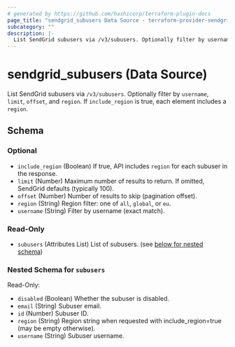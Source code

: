 ```yaml
---
# generated by https://github.com/hashicorp/terraform-plugin-docs
page_title: "sendgrid_subusers Data Source - terraform-provider-sendgrid"
subcategory: ""
description: |-
  List SendGrid subusers via /v3/subusers. Optionally filter by username, limit, offset, and region. If include_region is true, each element includes a region.
---
```


# sendgrid_subusers (Data Source)

List SendGrid subusers via `/v3/subusers`. Optionally filter by `username`, `limit`, `offset`, and `region`. If `include_region` is true, each element includes a `region`.



<!-- schema generated by tfplugindocs -->
## Schema

### Optional

- `include_region` (Boolean) If true, API includes `region` for each subuser in the response.
- `limit` (Number) Maximum number of results to return. If omitted, SendGrid defaults (typically 100).
- `offset` (Number) Number of results to skip (pagination offset).
- `region` (String) Region filter: one of `all`, `global`, or `eu`.
- `username` (String) Filter by username (exact match).

### Read-Only

- `subusers` (Attributes List) List of subusers. (see [below for nested schema](#nestedatt--subusers))

<a id="nestedatt--subusers"></a>
### Nested Schema for `subusers`

Read-Only:

- `disabled` (Boolean) Whether the subuser is disabled.
- `email` (String) Subuser email.
- `id` (Number) Subuser ID.
- `region` (String) Region string when requested with include_region=true (may be empty otherwise).
- `username` (String) Subuser username.
